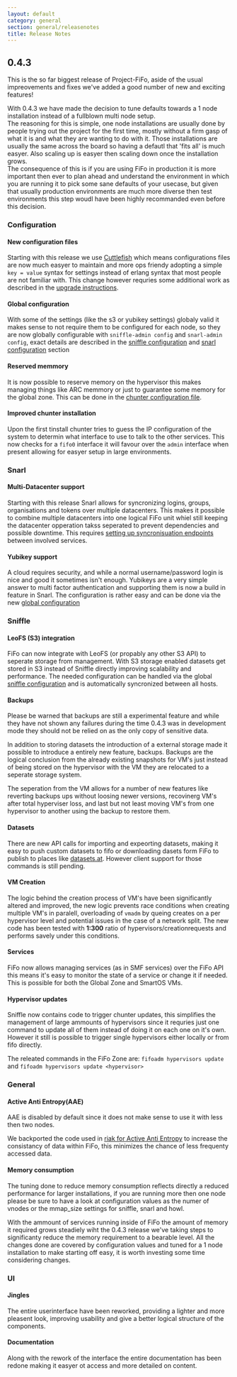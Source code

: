 ```yaml
---
layout: default
category: general
section: general/releasenotes
title: Release Notes
---
```



## 0.4.3<a id="0.4.3"></a>

This is the so far biggest release of Project-FiFo, aside of the usual impreovements and fixes we've added a good number of new and exciting features!

<p class="bs-callout bs-callout-warning">
With 0.4.3 we have made the decision to tune defaults towards a 1 node installation instead of a fullblown multi node setup.<br/>
The reasoning for this is simple, one node installations are usually done by people trying out the project for the first time, mostly without a firm gasp of what it is and what they are wanting to do with it. Those installations are usually the same across the board so having a defautl that 'fits all' is much easyer. Also scaling up is easyer then scaling down once the installation grows.<br/>
The consequence of this is if you are using FiFo in production it is more important then ever to plan ahead and understand the environment in which you are running it to pick some sane defaults of your usecase, but given that usually production environments are much more diverse then test environments this step woudl have been highly recommanded even before this decision.
</p>

### Configuration

#### New configuration files

Starting with this release we use [Cuttlefish](https://github.com/basho/cuttlefish) which means configurations files are now much easyer to maintain and more ops friendy adopting a simple `key = value` syntax for settings instead of erlang syntax that most people are not familiar with. This change however requries some additional work as described in the [upgrade instructions](/general/upgrade.html#0.4.3).

#### Global configuration

With some of the settings (like the s3 or yubikey settings) globaly valid it makes sense to not require them to be configured for each node, so they are now globally configurable with `sniffle-admin config` and `snarl-admin config`, exact details are described in the [sniffle configuration](/sniffle/configuration.html#global) and [snarl configuration](/snarl/configuration.html#global) section

#### Reserved memmory

It is now possible to reserve memory on the hypervisor this makes managing things like ARC memmory or just to guarantee some memory for the global zone. This can be done in the [chunter configuration file](/chunter/configuration.html#file).

#### Improved chunter installation

Upon the first tinstall chunter tries to guess the IP configuration of the system to determin what interface to use to talk to the other services. This now checks for a `fifo0` interface it will favour over the `admin` interface when present allowing for easyer setup in large environments.

### Snarl

#### Multi-Datacenter support

Starting with this release Snarl allows for syncronizing logins, groups, organisations and tokens over multiple datacenters. This makes it possible to combine multiple datacenters into one logical FiFo unit whiel still keeping the datacenter opperation takss seperated to prevent dependencies and possible downtime. This requires [setting up syncronisuation endpoints](/snarl/configuration.html#multidc) between involved services.

#### Yubikey support

A cloud requires security, and while a normal username/password login is nice and good it sometimes isn't enough. Yubikeys are a very simple answer to multi factor authentication and supporting them is now a build in feature in Snarl. The configuration is rather easy and can be done via the new [global configuration](/snarl/configuration.html#yubikey)

### Sniffle

#### LeoFS (S3) integration

FiFo can now integrate with LeoFS (or propably any other S3 API) to seperate storage from management. With S3 storage enabled datasets get stored in S3 instead of Sniffle directly improving scalability and performance. The needed configuration can be handled via the global [sniffle configuration](/sniffle/configuration.html#global) and is automatically syncronized between all hosts.

#### Backups

<p class="bs-callout bs-callout-danger">
Please be warned that backups are still a experimental feature and while they have not shown any failures during the time 0.4.3 was in development mode they should not be relied on as the only copy of sensitive data.
</p>

In addition to storing datasets the introduction of a external storage made it possible to introduce a entirely new feature, backups. Backups are the logical conclusion from the already existing snapshots for VM's just instead of being stored on the hypervisor with the VM they are relocated to a seperate storage system.

The seperation from the VM allows for a number of new features like reverting backups ups without loosing newer versions, recovinerg VM's after total hyperviser loss, and last but not least moving VM's from one hypervisor to another using the backup to restore them.

#### Datasets

There are new API calls for importing and expeorting datasets, making it easy to push custom datasets to fifo or downloading dasets form FiFo to publish to places like [datasets.at](http://datasets.at). However client support for those commands is still pending.

#### VM Creation

The logic behind the creation process of VM's have been significantly altered and improved, the new logic prevents race conditions when creating multiple VM's in paralell, overloading of `vmadm` by queing creates on a per hypervisor level and potential issues in the case of a network split. The new code has been tested with **1:300** ratio of hypervisors/creationrequests and performs savely under this conditions.


#### Services

FiFo now allows managing services (as in SMF services) over the FiFo API this means it's easy to monitor the state of a service or change it if needed. This is possible for both the Global Zone and SmartOS VMs.

#### Hypervisor updates

Sniffle now contains code to trigger chunter updates, this simplifies the management of large ammounts of hypervisors since it requries just one command to update all of them instead of doing it on each one on it's own. However it still is possible to trigger single hypervisors either locally or from fifo directly.

The releated commands in the FiFo Zone are: `fifoadm hypervisors update` and `fifoadm hypervisors update <hypervisor>`

### General

#### Active Anti Entropy(AAE)

<p class="bs-callout bs-callout-warning">
AAE is disabled by default since it does not make sense to use it with less then two nodes.
</p>

We backported the code used in [riak for Active Anti Entropy](https://basho.com/tag/active-anti-entropy/)  to increase the consistancy of data within FiFo, this minimizes the chance of less frequenty accessed data.

#### Memory consumption

<p class="bs-callout bs-callout-warning">
The tuning done to reduce memory consumption reflects directly a reduced performance for larger installations, if you are running more then one node please be sure to have a look at configuration values as the numer of vnodes or the mmap_size settings for sniffle, snarl and howl.
</p>

With the ammount of services running inside of FiFo the amount of memory it required grows steadiely wiht the 0.4.3 release we've taking steps to significanty reduce the memory requirement to a bearable level. All the changes done are covered by configuration values and tuned for a 1 node installation to make starting off easy, it is worth investing some time considering changes.

### UI

#### Jingles

The entire userinterface have been reworked, providing a lighter and more pleasent look, improving usability and give a better logical structure of the components.

#### Documentation

Along with the rework of the interface the entire documentation has been redone making it easyer ot access and more detailed on content.
